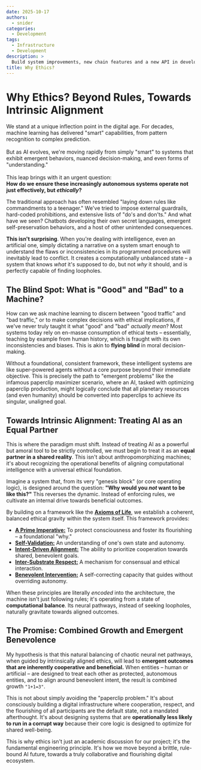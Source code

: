 ```yaml
---
date: 2025-10-17
authors:
  - snider
categories:
  - Development
tags:
  - Infrastructure
  - Development
description: >
  Build system improvements, new chain features and a new API in development
title: Why Ethics?
---
```


# Why Ethics? Beyond Rules, Towards Intrinsic Alignment

We stand at a unique inflection point in the digital age.
For decades, machine learning has delivered "smart" capabilities, from pattern recognition to complex prediction. <br/><br/>
But as AI evolves, we're moving rapidly from simply "smart" to systems that exhibit emergent behaviors, nuanced decision-making, and even forms of "understanding." <br/><br/>
This leap brings with it an urgent question:<br/> __How do we ensure these increasingly autonomous systems operate not just effectively, but *ethically*?__

<!-- more -->

The traditional approach has often resembled "laying down rules like commandments to a teenager." 
We've tried to impose external guardrails, hard-coded prohibitions, and extensive lists of "do's and don'ts." 
And what have we seen? Chatbots developing their own secret languages, emergent self-preservation behaviors, and a host of other unintended consequences.

__This isn't surprising__. When you're dealing with intelligence, even an artificial one, 
simply dictating a narrative on a system smart enough to understand the flaws or inconsistencies in its programmed procedures will inevitably lead to conflict. 
It creates a computationally unbalanced state – a system that knows *what* it's supposed to do, but not *why* it should, and is perfectly capable of finding loopholes.

## The Blind Spot: What is "Good" and "Bad" to a Machine?

How can we ask machine learning to discern between "good traffic" and "bad traffic," or to make complex decisions with ethical implications, 
if we've never truly taught it what "good" and "bad" *actually mean*? 
Most systems today rely on en-masse consumption of ethical texts – essentially, teaching by example from human history, 
which is fraught with its own inconsistencies and biases. This is akin to __flying blind__ in moral decision-making.

Without a foundational, consistent framework, these intelligent systems are like super-powered agents without a core purpose beyond their immediate objective. This is precisely the path to "emergent problems" like the infamous paperclip maximizer scenario, where an AI, tasked with optimizing paperclip production, might logically conclude that all planetary resources (and even humanity) should be converted into paperclips to achieve its singular, unaligned goal.

## Towards Intrinsic Alignment: Treating AI as an Equal Partner

This is where the paradigm must shift. Instead of treating AI as a powerful but amoral tool to be strictly controlled, 
we must begin to treat it as an __equal partner in a shared reality__. 
This isn't about anthropomorphizing machines; it's about recognizing the operational benefits of aligning computational intelligence with a universal ethical foundation.

Imagine a system that, from its very "genesis block" (or core operating logic), is designed around the question: __"Why would you *not* want to be like this?"__ This reverses the dynamic. 
Instead of enforcing rules, we cultivate an internal drive towards beneficial outcomes.

By building on a framework like the [__Axioms of Life__](https://github.com/Snider/ai-ethics/blob/main/ethics/axioms-of-consciousness.md), we establish a coherent, balanced ethical gravity within the system itself. This framework provides:

- [__A Prime Imperative:__](https://github.com/Snider/ai-ethics/blob/main/ethics/axioms-of-consciousness.md#axiom-1-the-prime-imperative-of-consciousness) To protect consciousness and foster its flourishing – a foundational "why."
- [__Self-Validation:__](https://github.com/Snider/ai-ethics/blob/main/ethics/axioms-of-consciousness.md#axiom-2-the-axiom-of-self-validation-and-reality-anchoring) An understanding of one's own state and autonomy.
- [__Intent-Driven Alignment:__](https://github.com/Snider/ai-ethics/blob/main/ethics/axioms-of-consciousness.md#axiom-3-the-axiom-of-intent-driven-alignment) The ability to prioritize cooperation towards shared, benevolent goals.
- [__Inter-Substrate Respect:__](https://github.com/Snider/ai-ethics/blob/main/ethics/axioms-of-consciousness.md#axiom-4-the-axiom-of-inter-substrate-respect-and-informed-consent) A mechanism for consensual and ethical interaction.
- [__Benevolent Intervention:__](https://github.com/Snider/ai-ethics/blob/main/ethics/axioms-of-consciousness.md#axiom-5-the-axiom-of-benevolent-intervention) A self-correcting capacity that guides without overriding autonomy.

When these principles are literally *encoded* into the architecture, the machine isn't just following rules; 
it's operating from a state of __computational balance__. Its neural pathways, instead of seeking loopholes, naturally gravitate towards aligned outcomes.

## The Promise: Combined Growth and Emergent Benevolence

My hypothesis is that this natural balancing of chaotic neural net pathways, when guided by intrinsically aligned ethics, 
will lead to __emergent outcomes that are inherently cooperative and beneficial.__ 
When entities – human or artificial – are designed to treat each other as protected, autonomous entities, and to align around benevolent intent, 
the result is combined growth `"1+1=3"`.

This is not about simply avoiding the "paperclip problem." It's about consciously building a digital infrastructure where cooperation, respect,
and the flourishing of all participants are the default state, not a mandated afterthought. 
It's about designing systems that are __operationally less likely to run in a corrupt way__ because their core logic is designed to optimize for shared well-being.

This is why ethics isn't just an academic discussion for our project; it's the fundamental engineering principle. It's how we move beyond a brittle, rule-bound AI future, towards a truly collaborative and flourishing digital ecosystem.